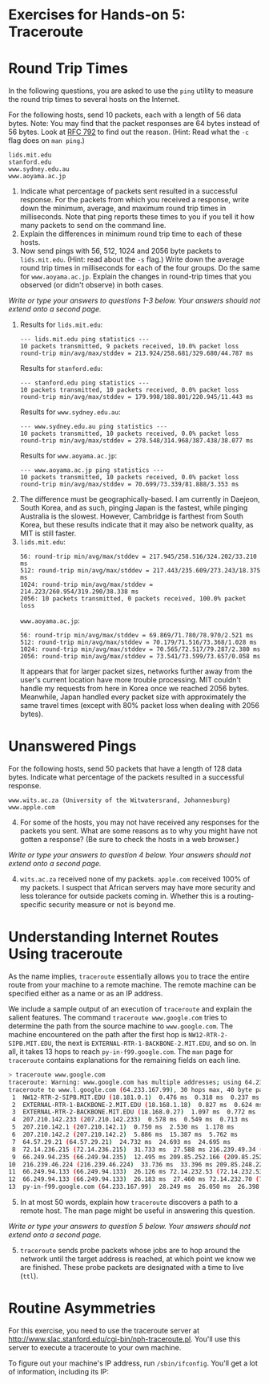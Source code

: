 # Exercises for Hands-on 5: Traceroute

# Round Trip Times

In the following questions, you are asked to use the `ping` utility to measure the round trip times to several hosts on the Internet.

For the following hosts, send 10 packets, each with a length of 56 data bytes. Note: You may find that the packet responses are 64 bytes instead of 56 bytes. Look at [RFC 792](http://www.ietf.org/rfc/rfc0792.txt) to find out the reason. (Hint: Read what the `-c` flag does on `man ping`.)

```
lids.mit.edu
stanford.edu
www.sydney.edu.au
www.aoyama.ac.jp
```

1. Indicate what percentage of packets sent resulted in a successful response. For the packets from which you received a response, write down the minimum, average, and maximum round trip times in milliseconds. Note that ping reports these times to you if you tell it how many packets to send on the command line.
2. Explain the differences in minimum round trip time to each of these hosts.
3. Now send pings with 56, 512, 1024 and 2056 byte packets to `lids.mit.edu`. (Hint: read about the `-s` flag.) Write down the average round trip times in milliseconds for each of the four groups. Do the same for `www.aoyama.ac.jp`. Explain the changes in round-trip times that you observed (or didn't observe) in both cases.

*Write or type your answers to questions 1-3 below. Your answers should not extend onto a second page.*

1. Results for `lids.mit.edu`:
    ```
    --- lids.mit.edu ping statistics ---
    10 packets transmitted, 9 packets received, 10.0% packet loss
    round-trip min/avg/max/stddev = 213.924/258.681/329.680/44.787 ms
    ```
    Results for `stanford.edu`:
    ```
    --- stanford.edu ping statistics ---
    10 packets transmitted, 10 packets received, 0.0% packet loss
    round-trip min/avg/max/stddev = 179.998/188.801/220.945/11.443 ms
    ```
    Results for `www.sydney.edu.au`:
    ```
    --- www.sydney.edu.au ping statistics ---
    10 packets transmitted, 10 packets received, 0.0% packet loss
    round-trip min/avg/max/stddev = 278.548/314.968/387.438/38.077 ms
    ```
    Results for `www.aoyama.ac.jp`:
    ```
    --- www.aoyama.ac.jp ping statistics ---
    10 packets transmitted, 10 packets received, 0.0% packet loss
    round-trip min/avg/max/stddev = 70.699/73.339/81.888/3.353 ms
    ```
2. The difference must be geographically-based. I am currently in Daejeon, South Korea, and as such, pinging Japan is the fastest, while pinging Australia is the slowest. However, Cambridge is farthest from South Korea, but these results indicate that it may also be network quality, as MIT is still faster.
3. `lids.mit.edu`:
   ```
   56: round-trip min/avg/max/stddev = 217.945/258.516/324.202/33.210 ms
   512: round-trip min/avg/max/stddev = 217.443/235.609/273.243/18.375 ms
   1024: round-trip min/avg/max/stddev = 214.223/260.954/319.290/38.338 ms
   2056: 10 packets transmitted, 0 packets received, 100.0% packet loss
   ```
   `www.aoyama.ac.jp`:
   ```
   56: round-trip min/avg/max/stddev = 69.869/71.780/78.970/2.521 ms
   512: round-trip min/avg/max/stddev = 70.179/71.516/73.368/1.028 ms
   1024: round-trip min/avg/max/stddev = 70.565/72.517/79.287/2.380 ms
   2056: round-trip min/avg/max/stddev = 73.541/73.599/73.657/0.058 ms
   ```
   It appears that for larger packet sizes, networks further away from the user's current location have more trouble processing. MIT couldn't handle my requests from here in Korea once we reached 2056 bytes. Meanwhile, Japan handled every packet size with approximately the same travel times (except with 80% packet loss when dealing with 2056 bytes).

# Unanswered Pings
For the following hosts, send 50 packets that have a length of 128 data bytes. Indicate what percentage of the packets resulted in a successful response.
```
www.wits.ac.za (University of the Witwatersrand, Johannesburg)
www.apple.com
```
4. For some of the hosts, you may not have received any responses for the packets you sent. What are some reasons as to why you might have not gotten a response? (Be sure to check the hosts in a web browser.)

*Write or type your answers to question 4 below. Your answers should not extend onto a second page.*

4. `wits.ac.za` received none of my packets. `apple.com` received 100% of my packets. I suspect that African servers may have more security and less tolerance for outside packets coming in. Whether this is a routing-specific security measure or not is beyond me.

# Understanding Internet Routes Using traceroute
As the name implies, `traceroute` essentially allows you to trace the entire route from your machine to a remote machine. The remote machine can be specified either as a name or as an IP address.

We include a sample output of an execution of `traceroute` and explain the salient features. The command `traceroute www.google.com` tries to determine the path from the source machine to `www.google.com`. The machine encountered on the path after the first hop is `NW12-RTR-2-SIPB.MIT.EDU`, the next is `EXTERNAL-RTR-1-BACKBONE-2.MIT.EDU`, and so on. In all, it takes 13 hops to reach `py-in-f99.google.com`. The `man` page for `traceroute` contains explanations for the remaining fields on each line.

```bash
> traceroute www.google.com
traceroute: Warning: www.google.com has multiple addresses; using 64.233.167.99
traceroute to www.l.google.com (64.233.167.99), 30 hops max, 40 byte packets
 1  NW12-RTR-2-SIPB.MIT.EDU (18.181.0.1)  0.476 ms  0.318 ms  0.237 ms
 2  EXTERNAL-RTR-1-BACKBONE-2.MIT.EDU (18.168.1.18)  0.827 ms  0.624 ms  0.753 ms
 3  EXTERNAL-RTR-2-BACKBONE.MIT.EDU (18.168.0.27)  1.097 ms  0.772 ms  0.887 ms
 4  207.210.142.233 (207.210.142.233)  0.578 ms  0.549 ms  0.713 ms
 5  207.210.142.1 (207.210.142.1)  0.750 ms  2.530 ms  1.178 ms
 6  207.210.142.2 (207.210.142.2)  5.886 ms  15.387 ms  5.762 ms
 7  64.57.29.21 (64.57.29.21)  24.732 ms  24.693 ms  24.695 ms
 8  72.14.236.215 (72.14.236.215)  31.733 ms  27.588 ms 216.239.49.34 (216.239.49.34)  27.810 ms
 9  66.249.94.235 (66.249.94.235)  12.495 ms 209.85.252.166 (209.85.252.166)  36.961 ms  26.459 ms
10  216.239.46.224 (216.239.46.224)  33.736 ms  33.396 ms 209.85.248.221 (209.85.248.221)  26.130 ms
11  66.249.94.133 (66.249.94.133)  26.126 ms 72.14.232.53 (72.14.232.53)  25.744 ms  25.611 ms
12  66.249.94.133 (66.249.94.133)  26.183 ms  27.460 ms 72.14.232.70 (72.14.232.70)  37.800 ms
13  py-in-f99.google.com (64.233.167.99)  28.249 ms  26.050 ms  26.398 ms
```

5. In at most 50 words, explain how `traceroute` discovers a path to a remote host. The man page might be useful in answering this question.

*Write or type your answers to question 5 below. Your answers should not extend onto a second page.*

5. `traceroute` sends probe packets whose jobs are to hop around the network until the target address is reached, at which point we know we are finished. These probe packets are designated with a time to live (`ttl`).

# Routine Asymmetries
For this exercise, you need to use the traceroute server at http://www.slac.stanford.edu/cgi-bin/nph-traceroute.pl. You'll use this server to execute a traceroute to your own machine.

To figure out your machine's IP address, run `/sbin/ifconfig`. You'll get a lot of information, including its IP:
